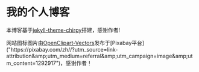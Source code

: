 # 我的个人博客

本博客基于[jekyll-theme-chirpy](https://github.com/cotes2020/jekyll-theme-chirpy)搭建，感谢作者!

网站图标图片由[OpenClipart-Vectors]("https://pixabay.com/zh/users/openclipart-vectors-30363/?utm_source=link-attribution&amp;utm_medium=referral&amp;utm_campaign=image&amp;utm_content=1292917")发布于[Pixabay平台]("https://pixabay.com/zh//?utm_source=link-attribution&amp;utm_medium=referral&amp;utm_campaign=image&amp;utm_content=1292917")，感谢作者！
